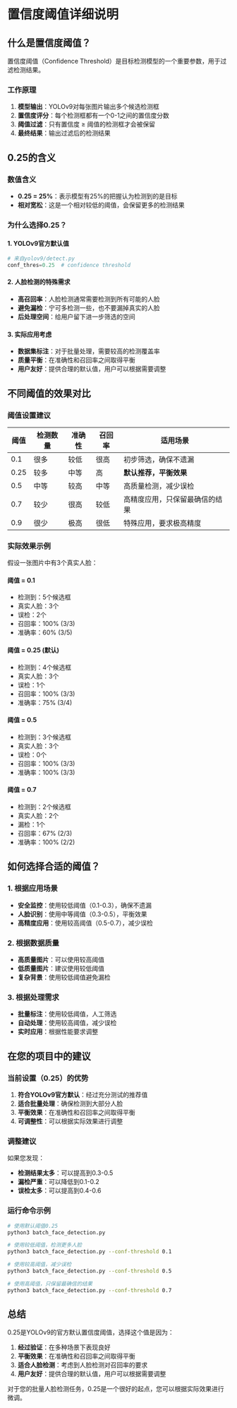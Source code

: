 # 置信度阈值详细说明

## 什么是置信度阈值？

置信度阈值（Confidence Threshold）是目标检测模型的一个重要参数，用于过滤检测结果。

### 工作原理
1. **模型输出**：YOLOv9对每张图片输出多个候选检测框
2. **置信度评分**：每个检测框都有一个0-1之间的置信度分数
3. **阈值过滤**：只有置信度 ≥ 阈值的检测框才会被保留
4. **最终结果**：输出过滤后的检测结果

## 0.25的含义

### 数值含义
- **0.25 = 25%**：表示模型有25%的把握认为检测到的是目标
- **相对宽松**：这是一个相对较低的阈值，会保留更多的检测结果

### 为什么选择0.25？

#### 1. **YOLOv9官方默认值**
```python
# 来自yolov9/detect.py
conf_thres=0.25  # confidence threshold
```

#### 2. **人脸检测的特殊需求**
- **高召回率**：人脸检测通常需要检测到所有可能的人脸
- **避免漏检**：宁可多检测一些，也不要漏掉真实的人脸
- **后处理空间**：给用户留下进一步筛选的空间

#### 3. **实际应用考虑**
- **数据集标注**：对于批量处理，需要较高的检测覆盖率
- **质量平衡**：在准确性和召回率之间取得平衡
- **用户友好**：提供合理的默认值，用户可以根据需要调整

## 不同阈值的效果对比

### 阈值设置建议

| 阈值 | 检测数量 | 准确性 | 召回率 | 适用场景 |
|------|----------|--------|--------|----------|
| 0.1  | 很多     | 较低   | 很高   | 初步筛选，确保不遗漏 |
| 0.25 | 较多     | 中等   | 高     | **默认推荐，平衡效果** |
| 0.5  | 中等     | 较高   | 中等   | 高质量检测，减少误检 |
| 0.7  | 较少     | 很高   | 较低   | 高精度应用，只保留最确信的结果 |
| 0.9  | 很少     | 极高   | 很低   | 特殊应用，要求极高精度 |

### 实际效果示例

假设一张图片中有3个真实人脸：

#### 阈值 = 0.1
- 检测到：5个候选框
- 真实人脸：3个
- 误检：2个
- 召回率：100% (3/3)
- 准确率：60% (3/5)

#### 阈值 = 0.25 (默认)
- 检测到：4个候选框
- 真实人脸：3个
- 误检：1个
- 召回率：100% (3/3)
- 准确率：75% (3/4)

#### 阈值 = 0.5
- 检测到：3个候选框
- 真实人脸：3个
- 误检：0个
- 召回率：100% (3/3)
- 准确率：100% (3/3)

#### 阈值 = 0.7
- 检测到：2个候选框
- 真实人脸：2个
- 漏检：1个
- 召回率：67% (2/3)
- 准确率：100% (2/2)

## 如何选择合适的阈值？

### 1. **根据应用场景**
- **安全监控**：使用较低阈值（0.1-0.3），确保不遗漏
- **人脸识别**：使用中等阈值（0.3-0.5），平衡效果
- **高精度应用**：使用较高阈值（0.5-0.7），减少误检

### 2. **根据数据质量**
- **高质量图片**：可以使用较高阈值
- **低质量图片**：建议使用较低阈值
- **复杂背景**：使用较低阈值避免漏检

### 3. **根据处理需求**
- **批量标注**：使用较低阈值，人工筛选
- **自动处理**：使用较高阈值，减少误检
- **实时应用**：根据性能要求调整

## 在您的项目中的建议

### 当前设置（0.25）的优势
1. **符合YOLOv9官方默认**：经过充分测试的推荐值
2. **适合批量处理**：确保检测到大部分人脸
3. **平衡效果**：在准确性和召回率之间取得平衡
4. **可调整性**：可以根据实际效果进行调整

### 调整建议
如果您发现：
- **检测结果太多**：可以提高到0.3-0.5
- **漏检严重**：可以降低到0.1-0.2
- **误检太多**：可以提高到0.4-0.6

### 运行命令示例
```bash
# 使用默认阈值0.25
python3 batch_face_detection.py

# 使用较低阈值，检测更多人脸
python3 batch_face_detection.py --conf-threshold 0.1

# 使用较高阈值，减少误检
python3 batch_face_detection.py --conf-threshold 0.5

# 使用高阈值，只保留最确信的结果
python3 batch_face_detection.py --conf-threshold 0.7
```

## 总结

0.25是YOLOv9的官方默认置信度阈值，选择这个值是因为：
1. **经过验证**：在多种场景下表现良好
2. **平衡效果**：在准确性和召回率之间取得平衡
3. **适合人脸检测**：考虑到人脸检测对召回率的要求
4. **用户友好**：提供合理的默认值，用户可以根据需要调整

对于您的批量人脸检测任务，0.25是一个很好的起点，您可以根据实际效果进行微调。 